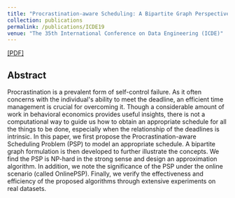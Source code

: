 ```yaml
---
title: "Procrastination-aware Scheduling: A Bipartite Graph Perspective"
collection: publications
permalink: /publications/ICDE19
venue: "The 35th International Conference on Data Engineering (ICDE)"
---
```

[[PDF]](http://lbwang95.github.io/files/icde19.pdf)

## Abstract
Procrastination is a prevalent form of self-control failure. As it often concerns with the individual's ability to meet the deadline, an efficient time management is crucial for overcoming it. Though a considerable amount of work in behavioral economics provides useful insights, there is not a computational way to guide us how to obtain an appropriate schedule for all the things to be done, especially when the relationship of the deadlines is intrinsic. In this paper, we first propose the Procrastination-aware Scheduling Problem (PSP) to model an appropriate schedule. A bipartite graph formulation is then developed to further illustrate the concepts. We find the PSP is NP-hard in the strong sense and design an approximation algorithm. In addition, we note the significance of the PSP under the online scenario (called OnlinePSP). Finally, we verify the effectiveness and efficiency of the proposed algorithms through extensive experiments on real datasets.
